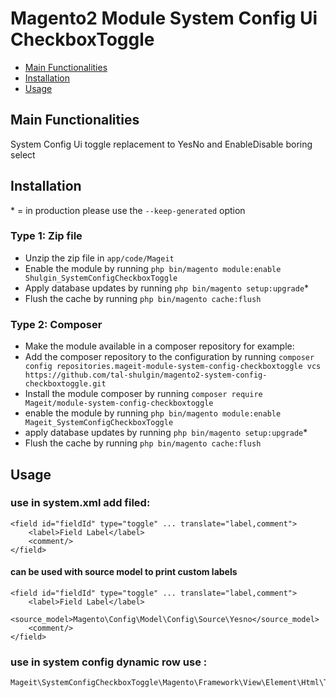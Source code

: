 # Magento2 Module System Config Ui CheckboxToggle


- [Main Functionalities](#markdown-header-main-functionalities)
- [Installation](#markdown-header-installation)
- [Usage](#markdown-header-usage)

## Main Functionalities

System Config Ui toggle replacement to YesNo and EnableDisable boring select

## Installation

\* = in production please use the `--keep-generated` option

### Type 1: Zip file

- Unzip the zip file in `app/code/Mageit`
- Enable the module by running `php bin/magento module:enable Shulgin_SystemConfigCheckboxToggle`
- Apply database updates by running `php bin/magento setup:upgrade`\*
- Flush the cache by running `php bin/magento cache:flush`

### Type 2: Composer

- Make the module available in a composer repository for example:
- Add the composer repository to the configuration by running `composer config repositories.mageit-module-system-config-checkboxtoggle vcs https://github.com/tal-shulgin/magento2-system-config-checkboxtoggle.git`
- Install the module composer by running `composer require Mageit/module-system-config-checkboxtoggle`
- enable the module by running `php bin/magento module:enable Mageit_SystemConfigCheckboxToggle`
- apply database updates by running `php bin/magento setup:upgrade`\*
- Flush the cache by running `php bin/magento cache:flush`

## Usage

### use in system.xml add filed:

```
<field id="fieldId" type="toggle" ... translate="label,comment">
    <label>Field Label</label>
    <comment/>
</field>
```

#### can be used with source model to print custom labels
```
<field id="fieldId" type="toggle" ... translate="label,comment">
    <label>Field Label</label>
    <source_model>Magento\Config\Model\Config\Source\Yesno</source_model>
    <comment/>
</field>
```

### use in system config dynamic row use :

```
Mageit\SystemConfigCheckboxToggle\Magento\Framework\View\Element\Html\Toggle
```

